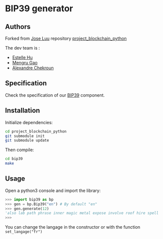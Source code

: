 # BIP39 generator

## Authors

Forked from [Jose Luu](https://github.com/jluuM2) repository [project_blockchain_python](https://github.com/jluuM2/projet_blockchain_python)

The dev team is :
- [Estelle Hu](https://github.com/EstelleHu)
- [Mengru Gao](https://github.com/Mengrulune)
- [Alexandre Chekroun](https://github.com/alchekroun)

## Specification

Check the specification of our [BIP39](doc/bip39.md) component.

## Installation

Initialize dependencies:
```bash
cd project_blockchain_python
git submodule init
git submodule update
```
Then compile:
```bash
cd bip39
make
```

## Usage

Open a python3 console and import the library:

```python
>>> import bip39 as bp
>>> gen = bp.Bip39("en") # By default "en"
>>> gen.generate(12)
'also lab path phrase inner magic metal expose involve roof hire spell'
>>>
```

You can change the langage in the constructor or with the function ```set_langage("fr")```

